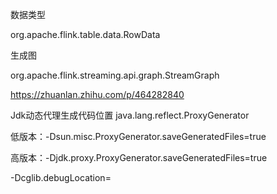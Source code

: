 数据类型

org.apache.flink.table.data.RowData

生成图

org.apache.flink.streaming.api.graph.StreamGraph


https://zhuanlan.zhihu.com/p/464282840

Jdk动态代理生成代码位置 java.lang.reflect.ProxyGenerator

低版本：-Dsun.misc.ProxyGenerator.saveGeneratedFiles=true

高版本：-Djdk.proxy.ProxyGenerator.saveGeneratedFiles=true

-Dcglib.debugLocation=
